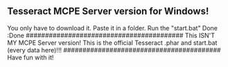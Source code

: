 Tesseract MCPE Server version for Windows! 
-----------------------------------------------
You only have to download it. Paste it in a folder. Run the "start.bat" Done :Done
#########################################
This ISN'T MY MCPE Server version! This is the official Tesseract .phar and start.bat (every data here)!!!
#########################################
Have fun with it!
